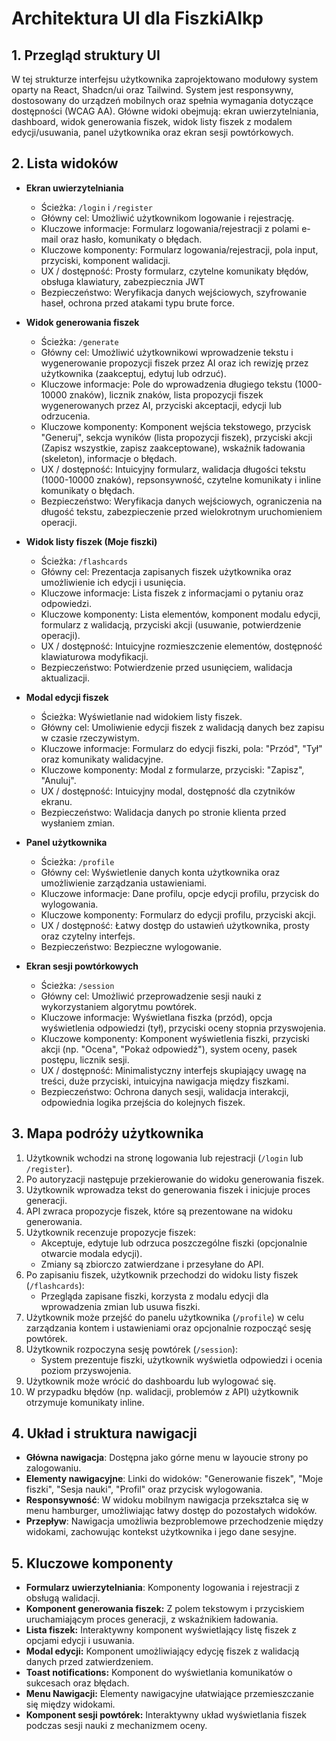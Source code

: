 # Architektura UI dla FiszkiAIkp

## 1. Przegląd struktury UI

W tej strukturze interfejsu użytkownika zaprojektowano modułowy system oparty na React, Shadcn/ui oraz Tailwind. System jest responsywny, dostosowany do urządzeń mobilnych oraz spełnia wymagania dotyczące dostępności (WCAG AA). Główne widoki obejmują: ekran uwierzytelniania, dashboard, widok generowania fiszek, widok listy fiszek z modalem edycji/usuwania, panel użytkownika oraz ekran sesji powtórkowych.

## 2. Lista widoków

- **Ekran uwierzytelniania**

  - Ścieżka: `/login` i `/register`
  - Główny cel: Umożliwić użytkownikom logowanie i rejestrację.
  - Kluczowe informacje: Formularz logowania/rejestracji z polami e-mail oraz hasło, komunikaty o błędach.
  - Kluczowe komponenty: Formularz logowania/rejestracji, pola input, przyciski, komponent walidacji.
  - UX / dostępność: Prosty formularz, czytelne komunikaty błędów, obsługa klawiatury, zabezpiecznia JWT
  - Bezpieczeństwo: Weryfikacja danych wejściowych, szyfrowanie haseł, ochrona przed atakami typu brute force.

- **Widok generowania fiszek**

  - Ścieżka: `/generate`
  - Główny cel: Umożliwić użytkownikowi wprowadzenie tekstu i wygenerowanie propozycji fiszek przez AI oraz ich rewizję przez użytkownika (zaakceptuj, edytuj lub odrzuć).
  - Kluczowe informacje: Pole do wprowadzenia długiego tekstu (1000-10000 znaków), licznik znaków, lista propozycji fiszek wygenerowanych przez AI, przyciski akceptacji, edycji lub odrzucenia.
  - Kluczowe komponenty: Komponent wejścia tekstowego, przycisk "Generuj", sekcja wyników (lista propozycji fiszek), przyciski akcji (Zapisz wszystkie, zapisz zaakceptowane), wskaźnik ładowania (skeleton), informacje o błędach.
  - UX / dostępność: Intuicyjny formularz, walidacja długości tekstu (1000-10000 znaków), repsonsywność, czytelne komunikaty i inline komunikaty o błędach.
  - Bezpieczeństwo: Weryfikacja danych wejściowych, ograniczenia na długość tekstu, zabezpieczenie przed wielokrotnym uruchomieniem operacji.

- **Widok listy fiszek (Moje fiszki)**

  - Ścieżka: `/flashcards`
  - Główny cel: Prezentacja zapisanych fiszek użytkownika oraz umożliwienie ich edycji i usunięcia.
  - Kluczowe informacje: Lista fiszek z informacjami o pytaniu oraz odpowiedzi.
  - Kluczowe komponenty: Lista elementów, komponent modalu edycji, formularz z walidacją, przyciski akcji (usuwanie, potwierdzenie operacji).
  - UX / dostępność: Intuicyjne rozmieszczenie elementów, dostępność klawiaturowa modyfikacji.
  - Bezpieczeństwo: Potwierdzenie przed usunięciem, walidacja aktualizacji.

- **Modal edycji fiszek**

  - Ścieżka: Wyświetlanie nad widokiem listy fiszek.
  - Główny cel: Umoliwienie edycji fiszek z walidacją danych bez zapisu w czasie rzeczywistym.
  - Kluczowe informacje: Formularz do edycji fiszki, pola: "Przód", "Tył" oraz komunikaty walidacyjne.
  - Kluczowe komponenty: Modal z formularze, przyciski: "Zapisz", "Anuluj".
  - UX / dostępność: Intuicyjny modal, dostępność dla czytników ekranu.
  - Bezpieczeństwo: Walidacja danych po stronie klienta przed wysłaniem zmian.    

- **Panel użytkownika**

  - Ścieżka: `/profile`
  - Główny cel: Wyświetlenie danych konta użytkownika oraz umożliwienie zarządzania ustawieniami.
  - Kluczowe informacje: Dane profilu, opcje edycji profilu, przycisk do wylogowania.
  - Kluczowe komponenty: Formularz do edycji profilu, przyciski akcji.
  - UX / dostępność: Łatwy dostęp do ustawień użytkownika, prosty oraz czytelny interfejs.
  - Bezpieczeństwo: Bezpieczne wylogowanie.

- **Ekran sesji powtórkowych**
  - Ścieżka: `/session`
  - Główny cel: Umożliwić przeprowadzenie sesji nauki z wykorzystaniem algorytmu powtórek.
  - Kluczowe informacje: Wyświetlana fiszka (przód), opcja wyświetlenia odpowiedzi (tył), przyciski oceny stopnia przyswojenia.
  - Kluczowe komponenty: Komponent wyświetlenia fiszki, przyciski akcji (np. "Ocena", "Pokaż odpowiedź"), system oceny, pasek postępu, licznik sesji.
  - UX / dostępność: Minimalistyczny interfejs skupiający uwagę na treści, duże przyciski, intuicyjna nawigacja między fiszkami.
  - Bezpieczeństwo: Ochrona danych sesji, walidacja interakcji, odpowiednia logika przejścia do kolejnych fiszek.

## 3. Mapa podróży użytkownika

1. Użytkownik wchodzi na stronę logowania lub rejestracji (`/login` lub `/register`).
2. Po autoryzacji następuje przekierowanie do widoku generowania fiszek.
3. Użytkownik wprowadza tekst do generowania fiszek i inicjuje proces generacji.
4. API zwraca propozycje fiszek, które są prezentowane na widoku generowania.
4. Użytkownik recenzuje propozycje fiszek:
   - Akceptuje, edytuje lub odrzuca poszczególne fiszki (opcjonalnie otwarcie modala edycji).
   - Zmiany są zbiorczo zatwierdzane i przesyłane do API.
5. Po zapisaniu fiszek, użytkownik przechodzi do widoku listy fiszek (`/flashcards`):
   - Przegląda zapisane fiszki, korzysta z modalu edycji dla wprowadzenia zmian lub usuwa fiszki.
6. Użytkownik może przejść do panelu użytkownika (`/profile`) w celu zarządzania kontem i ustawieniami oraz opcjonalnie rozpocząć sesję powtórek.
7. Użytkownik rozpoczyna sesję powtórek (`/session`):
   - System prezentuje fiszki, użytkownik wyświetla odpowiedzi i ocenia poziom przyswojenia.
8. Użytkownik może wrócić do dashboardu lub wylogować się.
9. W przypadku błędów (np. walidacji, problemów z API) użytkownik otrzymuje komunikaty inline.

## 4. Układ i struktura nawigacji

- **Główna nawigacja**: Dostępna jako górne menu w layoucie strony po zalogowaniu.
- **Elementy nawigacyjne**: Linki do widoków: "Generowanie fiszek", "Moje fiszki", "Sesja nauki", "Profil" oraz przycisk wylogowania.
- **Responsywność**: W widoku mobilnym nawigacja przekształca się w menu hamburger, umożliwiając łatwy dostęp do pozostałych widoków.
- **Przepływ**: Nawigacja umożliwia bezproblemowe przechodzenie między widokami, zachowując kontekst użytkownika i jego dane sesyjne.

## 5. Kluczowe komponenty

- **Formularz uwierzytelniania**: Komponenty logowania i rejestracji z obsługą walidacji.
- **Komponent generowania fiszek:** Z polem tekstowym i przyciskiem uruchamiającym proces generacji, z wskaźnikiem ładowania.
- **Lista fiszek:** Interaktywny komponent wyświetlający listę fiszek z opcjami edycji i usuwania.
- **Modal edycji:** Komponent umożliwiający edycję fiszek z walidacją danych przed zatwierdzeniem.
- **Toast notifications:** Komponent do wyświetlania komunikatów o sukcesach oraz błędach.
- **Menu Nawigacji:** Elementy nawigacyjne ułatwiające przemieszczanie się między widokami.
- **Komponent sesji powtórek:** Interaktywny układ wyświetlania fiszek podczas sesji nauki z mechanizmem oceny.

